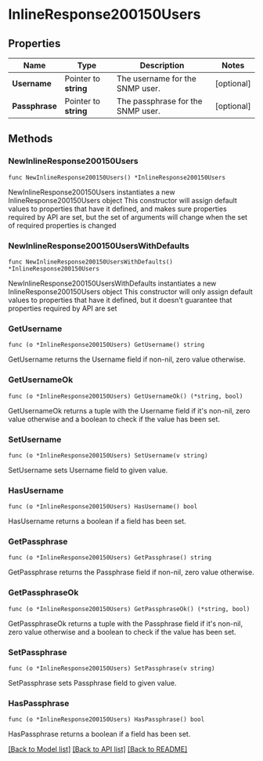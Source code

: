 # InlineResponse200150Users

## Properties

Name | Type | Description | Notes
------------ | ------------- | ------------- | -------------
**Username** | Pointer to **string** | The username for the SNMP user. | [optional] 
**Passphrase** | Pointer to **string** | The passphrase for the SNMP user. | [optional] 

## Methods

### NewInlineResponse200150Users

`func NewInlineResponse200150Users() *InlineResponse200150Users`

NewInlineResponse200150Users instantiates a new InlineResponse200150Users object
This constructor will assign default values to properties that have it defined,
and makes sure properties required by API are set, but the set of arguments
will change when the set of required properties is changed

### NewInlineResponse200150UsersWithDefaults

`func NewInlineResponse200150UsersWithDefaults() *InlineResponse200150Users`

NewInlineResponse200150UsersWithDefaults instantiates a new InlineResponse200150Users object
This constructor will only assign default values to properties that have it defined,
but it doesn't guarantee that properties required by API are set

### GetUsername

`func (o *InlineResponse200150Users) GetUsername() string`

GetUsername returns the Username field if non-nil, zero value otherwise.

### GetUsernameOk

`func (o *InlineResponse200150Users) GetUsernameOk() (*string, bool)`

GetUsernameOk returns a tuple with the Username field if it's non-nil, zero value otherwise
and a boolean to check if the value has been set.

### SetUsername

`func (o *InlineResponse200150Users) SetUsername(v string)`

SetUsername sets Username field to given value.

### HasUsername

`func (o *InlineResponse200150Users) HasUsername() bool`

HasUsername returns a boolean if a field has been set.

### GetPassphrase

`func (o *InlineResponse200150Users) GetPassphrase() string`

GetPassphrase returns the Passphrase field if non-nil, zero value otherwise.

### GetPassphraseOk

`func (o *InlineResponse200150Users) GetPassphraseOk() (*string, bool)`

GetPassphraseOk returns a tuple with the Passphrase field if it's non-nil, zero value otherwise
and a boolean to check if the value has been set.

### SetPassphrase

`func (o *InlineResponse200150Users) SetPassphrase(v string)`

SetPassphrase sets Passphrase field to given value.

### HasPassphrase

`func (o *InlineResponse200150Users) HasPassphrase() bool`

HasPassphrase returns a boolean if a field has been set.


[[Back to Model list]](../README.md#documentation-for-models) [[Back to API list]](../README.md#documentation-for-api-endpoints) [[Back to README]](../README.md)


